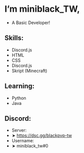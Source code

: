# I’m miniblack_TW,
- A Basic Developer!
## Skills:
- Discord.js
- HTML
- CSS
- Discord.js
- Skript (Minecraft)
## Learning:
- Python
- Java
## Discord:
- Server:
-    ➤ https://dsc.gg/blackpvp-tw 
- Username:
-    ➤ miniblack_tw#0
